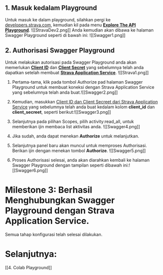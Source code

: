 ## 1. Masuk kedalam Playground
Untuk masuk ke dalam playground, silahkan pergi ke [developers.strava.com](https://developers.strava.com), kemudian kil pada menu [**Explore The API Playground**](https://developers.strava.com/playground/).
![[StravaDev2.png]]
Anda kemudian akan dibawa ke halaman Swagger Playground seperti di bawah ini:
![[Swagger1.png]]

## 2. Authorisasi Swagger Playground
Untuk melakukan autorisasi pada Swagger Playground anda akan memerlukan [**Client ID**](https://www.strava.com/settings/api) dan [**Client Secret**](https://www.strava.com/settings/api) yang sebelumnya telah anda dapatkan setelah membuat [**Strava Application Service**](https://www.strava.com/settings/api).
![[Strava1.png]]
1. Pertama-tama, klik pada tombol Authorize pad halaman Swagger Playground untuk membuat koneksi dengan Strava Application Service yang sebelumnya telah anda buat.![[Swagger2.png]]
2. Kemudian, masukkan [Client ID dan Client Secreet dari Strava Application Service](https://www.strava.com/settings/api) yang sebelumnya telah anda buat kedalam kolom **client_id** dan **client_secreet**, seperti berikut:![[Swagger3.png]]
3. Selanjutnya pada pilihan Scopes, pilih activity:read_all, untuk memberikan ijin membaca list aktivitas anda. ![[Swagger4.png]]

5. Jika sudah, anda dapat menekan **Authorize** untuk melanjutkan.
6. Selanjutnya panel baru akan muncul untuk memproses Authorisasi. Berikan ijin dengan menekan tombol **Authorize**. ![[Swagger5.png]]
7. Proses Authorisasi selesai, anda akan diarahkan kembali ke halaman Swagger Playground  dengan tampilan seperti dibawah ini:![[Swagger6.png]]

# Milestone 3: Berhasil Menghubungkan Swagger Playground dengan Strava Application Service.
Semua tahap konfigurasi telah selesai dilakukan.

# Selanjutnya:

[[4. Colab Playground]]
